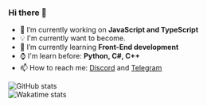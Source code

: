 ### Hi there 👋

- 🔭 I’m currently working on **JavaScript and TypeScript**
- 💡 I'm currently want to become.
- 🌱 I’m currently learning **Front-End development**
- ⌚ I'm learn before: **Python, C#, C++**
- 📫 How to reach me: [Discord](https://discord.com/users/481344295354368020) and [Telegram](https://t.me/Dave_Shelby)

![GitHub stats](https://github-readme-stats.vercel.app/api?username=demonwayne&bg_color=30,e96443,904e95&title_color=fff&text_color=fff)<br>
![Wakatime stats](https://github-readme-stats.vercel.app/api/wakatime?username=demonwayne)
